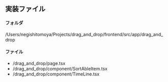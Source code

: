 ## 実装ファイル

#### フォルダ

/Users/negishitomoya/Projects/drag_and_drop/frontend/src/app/drag_and_drop

#### ファイル

- /drag_and_drop/page.tsx
- /drag_and_drop/component/SortAbleItem.tsx
- /drag_and_drop/component/TimeLine.tsx
